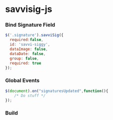 # savvisig-js


### Bind Signature Field
```javascript
$('.signature').savviSig({
  required:false,
  id: 'savvi-siggy',
  dataImage: false,
  dataDate: false,
  group: false,
  required: true
});
```

### Global Events
```javascript
$(document).on("signaturesUpdated",function(){
    /* Do stuff */
});
```

### Build
```npx ix
```
